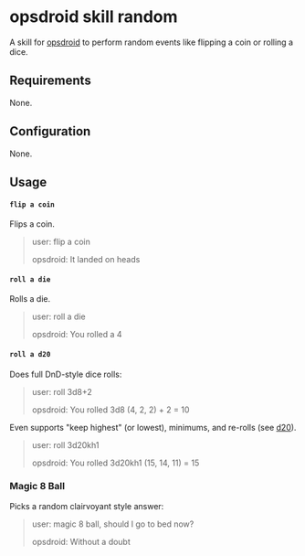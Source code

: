 # opsdroid skill random

A skill for [opsdroid](https://github.com/opsdroid/opsdroid) to perform random events like flipping a coin or rolling a dice.

## Requirements

None.

## Configuration

None.

## Usage

#### `flip a coin`

Flips a coin.

> user: flip a coin
>
> opsdroid: It landed on heads

#### `roll a die`

Rolls a die.

> user: roll a die
>
> opsdroid: You rolled a 4

#### `roll a d20`

Does full DnD-style dice rolls:

> user: roll 3d8+2
>
> opsdroid: You rolled 3d8 (4, 2, 2) + 2 = 10

Even supports "keep highest" (or lowest), minimums, and re-rolls (see [d20](https://github.com/avrae/d20)).
> user: roll 3d20kh1
>
> opsdroid: You rolled 3d20kh1 (15, 14, 11) = 15

### Magic 8 Ball

Picks a random clairvoyant style answer:

> user: magic 8 ball, should I go to bed now?
>
> opsdroid: Without a doubt